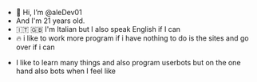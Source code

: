- 👋 Hi, I’m @aleDev01
- And I'm 21 years old.
- 🇮🇹 🇬🇧 I'm Italian but I also speak English if I can
- 🔥 i like to work more program if i have nothing to do is the sites and go over if i can

<!---
aleDev01/aleDev01 is a ✨ special ✨ repository because its `README.md` (this file) appears on your GitHub profile.
You can click the Preview link to take a look at your changes.
--->


- I like to learn many things and also program userbots but on the one hand also bots when I feel like
